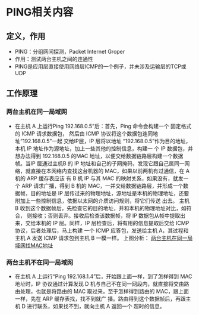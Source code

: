 # PING相关内容

## 定义，作用

+ PING：分组网间探测，Packet Internet Groper
+ 作用：测试两台主机之间的连通性
+ PING是应用层直接使用网络层ICMP的一个例子，并未涉及运输层的TCP或UDP
## 工作原理
### 两台主机在同一局域网
+ 在主机 A 上运行Ping 192.168.0.5”后：首先，Ping 命令会构建一个 固定格式的 ICMP 请求数据包， 然后由 ICMP 协议将这个数据包连同地址“192.168.0.5”一起 交给IP层，IP 层将以地址 “192.168.0.5”作为目的地址，本机 IP 地址作为源地址，加上一些其他的控制信息，构建一 个 IP 数据包，并想办法得到 192.168.0.5 的MAC 地址，以便交给数据链路层构建一个数据帧。当IP 层通过主机B 的 IP 地址和自己的子网掩码，发现它跟自己属同一网络，就直接在本网络内查找这台机器的 MAC，如果以前两机有过通信，在 A 机的 ARP 缓存表应该 有 B 机 IP 与其 MAC 的映射关系，如果没有，就发一个 ARP 请求广播，得到 B 机的 MAC，一并交给数据链路层，并形成一个数据帧，目的地址是 IP 层传过来的物理地址，源地址是本机的物理地址，还要附加上一些控制信息，依据以太网的介质访问规则，将它们传送 出去。 主机 B 收到这个数据帧后，先检查它的目的地址，并和本机的物理地址对比，如符合， 则接收；否则丢弃。接收后检查该数据帧，将 IP 数据包从帧中提取出来，交给本机的 IP 层。同样，IP 层检查后，将有用的信息提取后交给 ICMP 协议，后者处理后，马上构建 一个 ICMP 应答包，发送给主机 A，其过程和主机 A 发送 ICMP 请求包到主机 B 一模一样。
上图分析：
[两台主机在同一局域网找MAC地址](https://img-blog.csdn.net/20170803161831049?watermark/2/text/aHR0cDovL2Jsb2cuY3Nkbi5uZXQvcXFfMjQwMjg3NTM=/font/5a6L5L2T/fontsize/400/fill/I0JBQkFCMA==/dissolve/70/gravity/SouthEast, "两台主机在同一局域网找MAC地址")
### 两台主机不在同一局域网
+ 在主机 A 上运行“Ping 192.168.1.4”后，开始跟上面一样，到了怎样得到 MAC 地址时，IP 协议通过计算发现 D 机与自己不在同一网段内，就直接将交由路由处理，也就是将路由的 MAC 取过来，至于怎样得到路由的 MAC，跟上面一样，先在 ARP 缓存表找，找不到就广 播。路由得到这个数据帧后，再跟主机 D 进行联系，如果找不到，就向主机 A 返回一个 超时的信息。
